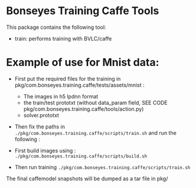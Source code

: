 Bonseyes Training Caffe Tools
==========================================

This package contains the following tool:

  - train: performs training with BVLC/caffe


# Example of use for Mnist data:

- First put the required files for the training in pkg/com.bonseyes.training.caffe/tests/assets/mnist :
    - The images in h5 lpdnn format
    - the train/test prototxt (without data_param field, SEE CODE pkg/com.bonseyes.training.caffe/tools/action.py)
    - solver.prototxt
- Then fix the paths in `./pkg/com.bonseyes.training.caffe/scripts/train.sh` and run the following :

- First build images using : `./pkg/com.bonseyes.training.caffe/scripts/build.sh`
- Then run training `./pkg/com.bonseyes.training.caffe/scripts/train.sh`

The final caffemodel snapshots will be dumped as a tar file in pkg/

